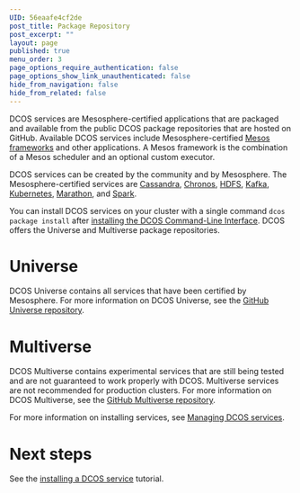 ```yaml
---
UID: 56eaafe4cf2de
post_title: Package Repository
post_excerpt: ""
layout: page
published: true
menu_order: 3
page_options_require_authentication: false
page_options_show_link_unauthenticated: false
hide_from_navigation: false
hide_from_related: false
---
```

DCOS services are Mesosphere-certified applications that are packaged and available from the public DCOS package repositories that are hosted on GitHub. Available DCOS services include Mesosphere-certified [Mesos frameworks][1] and other applications. A Mesos framework is the combination of a Mesos scheduler and an optional custom executor.

DCOS services can be created by the community and by Mesosphere. The Mesosphere-certified services are [Cassandra][2], [Chronos][3], [HDFS][4], [Kafka][5], [Kubernetes][6], [Marathon][7], and [Spark][8].

You can install DCOS services on your cluster with a single command `dcos package install` after [installing the DCOS Command-Line Interface][9]. DCOS offers the Universe and Multiverse package repositories.

# Universe

DCOS Universe contains all services that have been certified by Mesosphere. For more information on DCOS Universe, see the [GitHub Universe repository][1].

# Multiverse

DCOS Multiverse contains experimental services that are still being tested and are not guaranteed to work properly with DCOS. Multiverse services are not recommended for production clusters. For more information on DCOS Multiverse, see the [GitHub Multiverse repository][10].

For more information on installing services, see [Managing DCOS services][11].

# Next steps

See the [installing a DCOS service][12] tutorial.

 [1]: https://github.com/mesosphere/universe
 [2]: ../manage-service/cassandra/
 [3]: ../manage-service/chronos/
 [4]: ../manage-service/hdfs/
 [5]: ../manage-service/kafka/
 [6]: ../manage-service/kubernetes/
 [7]: ../manage-service/marathon/
 [8]: ../manage-service/spark/
 [9]: https://docs.mesosphere.com/administration/introcli/cli/
 [10]: https://github.com/mesosphere/multiverse
 [11]: ../manage-service/
 [12]: ../administration/admin-tutorials/install-service/